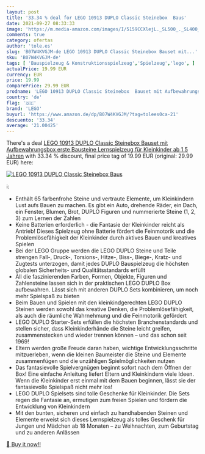 ```yaml
---
layout: post
title: '33.34 % deal for LEGO 10913 DUPLO Classic Steinebox  Baus'
date: 2021-09-27 08:33:33
image: 'https://m.media-amazon.com/images/I/5159CCXlejL._SL500_._SL400_.jpg'
comments: true
category: ofertas
author: 'tole.es'
slug: 'B07W4KVGJM-de LEGO 10913 DUPLO Classic Steinebox Bauset mit...'
sku: 'B07W4KVGJM-de'
tags: [ 'Bauspielzeug & Konstruktionsspielzeug','Spielzeug','lego', ]
actualPrice: 19.99 EUR
currency: EUR
price: 19.99
comparePrice: 29.99 EUR
prodname: 'LEGO 10913 DUPLO Classic Steinebox  Bauset mit Aufbewahrungsbox  erste Bausteine  Lernspielzeug für Kleinkinder ab 1 5 Jahren'
country: 'de'
flag: '🇩🇪'
brand: 'LEGO'
buyurl: 'https://www.amazon.de/dp/B07W4KVGJM/?tag=tolees0ca-21'
descuento: '33.34'
average: '21.00425'
---
```


There's a deal [LEGO 10913 DUPLO Classic Steinebox  Bauset mit Aufbewahrungsbox  erste Bausteine  Lernspielzeug für Kleinkinder ab 1 5 Jahren](https://www.amazon.de/dp/B07W4KVGJM/?tag=tolees0ca-21)  with  33.34 % discount, final price tag of  19.99 EUR (original: 29.99 EUR) here:

[![LEGO 10913 DUPLO Classic Steinebox  Baus](https://m.media-amazon.com/images/I/5159CCXlejL._SL500_._SL400_.jpg)](https://www.amazon.de/dp/B07W4KVGJM/?tag=tolees0ca-21)

ℹ️:

- Enthält 65 farbenfrohe Steine und vertraute Elemente, um Kleinkindern Lust aufs Bauen zu machen. Es gibt ein Auto, drehende Räder, ein Dach, ein Fenster, Blumen, Brot, DUPLO Figuren und nummerierte Steine (1, 2, 3) zum Lernen der Zahlen
- Keine Batterien erforderlich - die Fantasie der Kleinkinder reicht als Antrieb! Dieses Spielzeug ohne Batterie fördert die Feinmotorik und die Problemlösefähigkeit der Kleinkinder durch aktives Bauen und kreatives Spielen
- Bei der LEGO Gruppe werden die LEGO DUPLO Steine und Teile strengen Fall-, Druck-, Torsions-, Hitze-, Biss-, Biege-, Kratz- und Zugtests unterzogen, damit jedes DUPLO Bauspielzeug die höchsten globalen Sicherheits- und Qualitätsstandards erfüllt
- All die faszinierenden Farben, Formen, Objekte, Figuren und Zahlensteine lassen sich in der praktischen LEGO DUPLO Box aufbewahren. Lässt sich mit anderen DUPLO Sets kombinieren, um noch mehr Spielspaß zu bieten
- Beim Bauen und Spielen mit den kleinkindgerechten LEGO DUPLO Steinen werden sowohl das kreative Denken, die Problemlösefähigkeit, als auch die räumliche Wahrnehmung und die Feinmotorik gefördert
- LEGO DUPLO Starter-Sets erfüllen die höchsten Branchenstandards und stellen sicher, dass Kleinkinderhände die Steine leicht greifen, zusammenstecken und wieder trennen können – und das schon seit 1969!
- Eltern werden große Freude daran haben, wichtige Entwicklungsschritte mitzuerleben, wenn die kleinen Baumeister die Steine und Elemente zusammenfügen und die unzähligen Spielmöglichkeiten nutzen
- Das fantasievolle Spielvergnügen beginnt sofort nach dem Öffnen der Box! Eine einfache Anleitung liefert Eltern und Kleinkindern viele Ideen. Wenn die Kleinkinder erst einmal mit dem Bauen beginnen, lässt sie der fantasievolle Spielspaß nicht mehr los!
- LEGO DUPLO Spielsets sind tolle Geschenke für Kleinkinder. Die Sets regen die Fantasie an, ermutigen zum freien Spielen und fördern die Entwicklung von Kleinkindern
- Mit den bunten, sicheren und einfach zu handhabenden Steinen und Elemente erweist sich dieses Lernspielzeug als tolles Geschenk für Jungen und Mädchen ab 18 Monaten – zu Weihnachten, zum Geburtstag und zu anderen Anlässen

[🛒 Buy it now!!](https://www.amazon.de/dp/B07W4KVGJM/?tag=tolees0ca-21)
